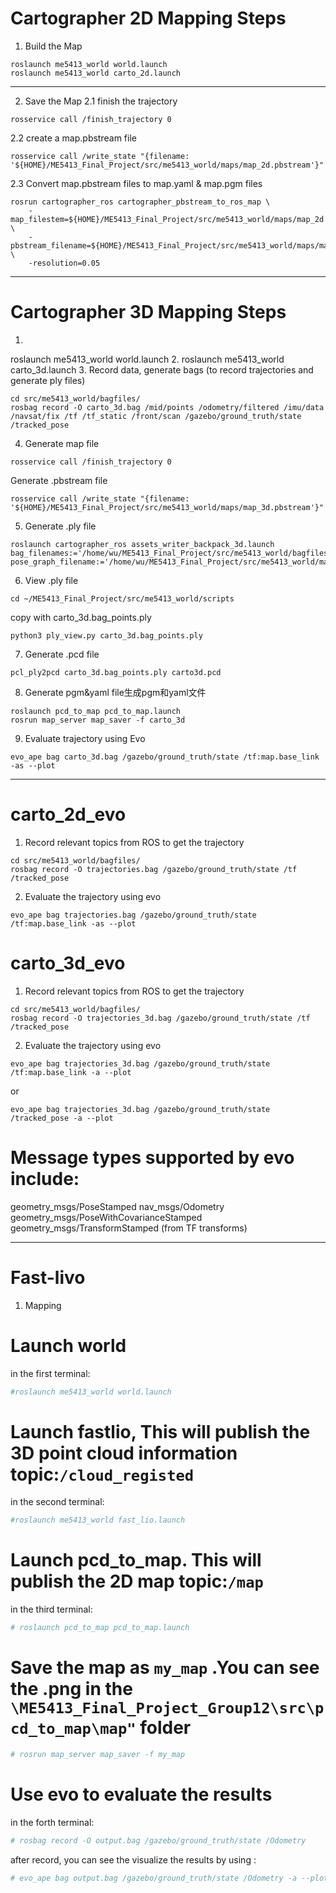 # Cartographer 2D Mapping Steps

1. Build the Map
```
roslaunch me5413_world world.launch
roslaunch me5413_world carto_2d.launch
```
--- 

2. Save the Map
2.1 finish the trajectory
```
rosservice call /finish_trajectory 0
```

2.2 create a map.pbstream file
```
rosservice call /write_state "{filename: '${HOME}/ME5413_Final_Project/src/me5413_world/maps/map_2d.pbstream'}"
```

2.3 Convert map.pbstream files to map.yaml & map.pgm files
```
rosrun cartographer_ros cartographer_pbstream_to_ros_map \
    -map_filestem=${HOME}/ME5413_Final_Project/src/me5413_world/maps/map_2d \
    -pbstream_filename=${HOME}/ME5413_Final_Project/src/me5413_world/maps/map_2d.pbstream \
    -resolution=0.05
```


---



# Cartographer 3D Mapping Steps
1. 
roslaunch me5413_world world.launch
2. 
roslaunch me5413_world carto_3d.launch
3. Record data, generate bags (to record trajectories and generate ply files)
```
cd src/me5413_world/bagfiles/
rosbag record -O carto_3d.bag /mid/points /odometry/filtered /imu/data /navsat/fix /tf /tf_static /front/scan /gazebo/ground_truth/state /tracked_pose 
```
4. Generate map file
```
rosservice call /finish_trajectory 0
```
Generate .pbstream file
```
rosservice call /write_state "{filename: '${HOME}/ME5413_Final_Project/src/me5413_world/maps/map_3d.pbstream'}"
```
5. Generate .ply file
```
roslaunch cartographer_ros assets_writer_backpack_3d.launch bag_filenames:='/home/wu/ME5413_Final_Project/src/me5413_world/bagfiles/carto_3d.bag' pose_graph_filename:='/home/wu/ME5413_Final_Project/src/me5413_world/maps/map_3d.pbstream'
```
6. View .ply file
```
cd ~/ME5413_Final_Project/src/me5413_world/scripts
```
copy with carto_3d.bag_points.ply
```
python3 ply_view.py carto_3d.bag_points.ply
```
7. Generate .pcd file
```
pcl_ply2pcd carto_3d.bag_points.ply carto3d.pcd
```
8. Generate pgm&yaml file生成pgm和yaml文件
```
roslaunch pcd_to_map pcd_to_map.launch
rosrun map_server map_saver -f carto_3d
```
9. Evaluate trajectory using Evo
```
evo_ape bag carto_3d.bag /gazebo/ground_truth/state /tf:map.base_link -as --plot

```


---

# carto_2d_evo
1. Record relevant topics from ROS to get the trajectory 
```
cd src/me5413_world/bagfiles/ 
rosbag record -O trajectories.bag /gazebo/ground_truth/state /tf /tracked_pose 
```

2. Evaluate the trajectory using evo 
```
evo_ape bag trajectories.bag /gazebo/ground_truth/state /tf:map.base_link -as --plot 
```



# carto_3d_evo
1. Record relevant topics from ROS to get the trajectory 
```
cd src/me5413_world/bagfiles/ 
rosbag record -O trajectories_3d.bag /gazebo/ground_truth/state /tf /tracked_pose
```

2. Evaluate the trajectory using evo 
```
evo_ape bag trajectories_3d.bag /gazebo/ground_truth/state /tf:map.base_link -a --plot 
```
or 
```
evo_ape bag trajectories_3d.bag /gazebo/ground_truth/state /tracked_pose -a --plot 
```



# Message types supported by evo include:

geometry_msgs/PoseStamped 
nav_msgs/Odometry 
geometry_msgs/PoseWithCovarianceStamped 
geometry_msgs/TransformStamped (from TF transforms)

---

# Fast-livo


1. Mapping


# Launch world
in the first terminal:
```bash
#roslaunch me5413_world world.launch
```

# Launch fastlio, This will publish the 3D point cloud information topic:`/cloud_registed `
in the second terminal:
```bash
#roslaunch me5413_world fast_lio.launch
```

# Launch pcd_to_map. This will publish the 2D map topic:`/map` 
in the third terminal:
```bash
# roslaunch pcd_to_map pcd_to_map.launch
```

# Save the map as `my_map` .You can see the .png in the `\ME5413_Final_Project_Group12\src\pcd_to_map\map"` folder
```bash
# rosrun map_server map_saver -f my_map
```

# Use evo to evaluate the results
in the forth terminal:
```bash
# rosbag record -O output.bag /gazebo/ground_truth/state /Odometry
```
after record, you can see the visualize the results by using :
```bash
# evo_ape bag output.bag /gazebo/ground_truth/state /Odometry -a --plot
```

